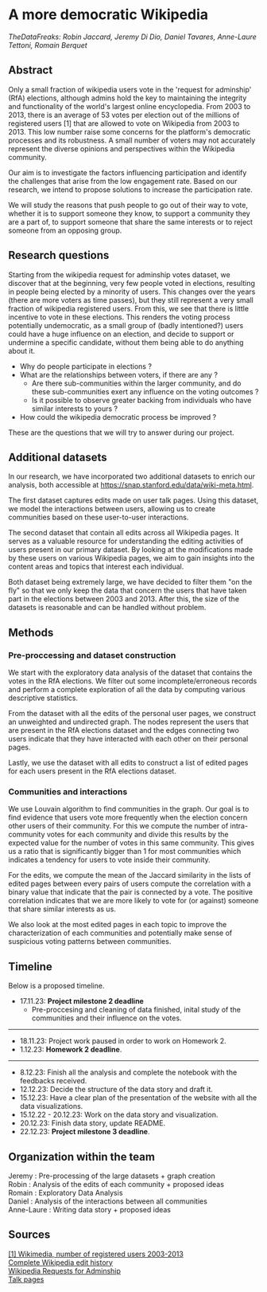 # A more democratic Wikipedia
*TheDataFreaks: Robin Jaccard, Jeremy Di Dio, Daniel Tavares, Anne-Laure Tettoni, Romain Berquet*

## Abstract

Only a small fraction of wikipedia users vote in the 'request for adminship' (RfA) elections, although admins hold the key to maintaining the integrity and functionality of the world's largest online encyclopedia. From 2003 to 2013, there is an average of 53 votes per election out of the millions of registered users [1] that are allowed to vote on Wikipedia from 2003 to 2013. This low number raise some concerns for the platform's democratic processes and its robustness. A small number of voters may not accurately represent the diverse opinions and perspectives within the Wikipedia community.

Our aim is to investigate the factors influencing participation and identify the challenges that arise from the low engagement rate. Based on our research, we intend to propose solutions to increase the participation rate. 

We will study the reasons that push people to go out of their way to vote, whether it is to support someone they know, to support a community they are a part of, to support someone that share the same interests or to reject someone from an opposing group. 


## Research questions

Starting from the wikipedia request for adminship votes dataset, we discover that at the beginning, very few people voted in elections, resulting in people being elected by a minority of users. This changes over the years (there are more voters as time passes), but they still represent a very small fraction of wikipedia registered users. From this, we see that there is little incentive to vote in these elections. This renders the voting process potentially undemocratic, as a small group of (badly intentioned?) users could have a huge influence on an election, and decide to support or undermine a specific candidate, without them being able to do anything about it.



- Why do people participate in elections ? <br>
- What are the relationships between voters, if there are any ? <br>
    - Are there sub-communities within the larger community, and do these sub-communities exert any influence on the voting outcomes ? <br>
    - Is it possible to observe greater backing from individuals who have similar interests to yours ? <br>
- How could the wikipedia democratic process be improved ? <br>

These are the questions that we will try to answer during our project.


## Additional datasets

In our research, we have incorporated two additional datasets to enrich our analysis, both accessible at https://snap.stanford.edu/data/wiki-meta.html. 

The first dataset captures edits made on user talk pages. Using this dataset, we model the interactions between users, allowing us to create communities based on these user-to-user interactions.

The second dataset that contain all edits across all Wikipedia pages. It serves as a valuable resource for understanding the editing activities of users present in our primary dataset. By looking at the modifications made by these users on various Wikipedia pages, we aim to gain insights into the content areas and topics that interest each individual.

Both dataset being extremely large, we have decided to filter them "on the fly" so that we only keep the data that concern the users that have taken part in the elections between 2003 and 2013. After this, the size of the datasets is reasonable and can be handled without problem.


## Methods

### Pre-proccessing and dataset construction

We start with the exploratory data analysis of the dataset that contains the votes in the RfA elections. We filter out some incomplete/erroneous records and perform a complete exploration of all the data by computing various descriptive statistics. 

From the dataset with all the edits of the personal user pages, we construct an unweighted and undirected graph. The nodes represent the users that are present in the RfA elections dataset and the edges connecting two users indicate that they have interacted with each other on their personal pages. 

Lastly, we use the dataset with all edits to construct a list of edited pages for each users present in the RfA elections dataset.

### Communities and interactions

We use Louvain algorithm to find communities in the graph. Our goal is to find evidence that users vote more frequently when the election concern other users of their community. For this we compute the number of intra-community votes for each community and divide this results by the expected value for the number of votes in this same community. This gives us a ratio that is significantly bigger than 1 for most communities which indicates a tendency for users to vote inside their community.


For the edits, we compute the mean of the Jaccard similarity in the lists of edited pages between every pairs of users compute the correlation with a binary value that indicate that the pair is connected by a vote. The positive correlation indicates that we are more likely to vote for (or against) someone that share similar interests as us.


We also look at the most edited pages in each topic to improve the characterization of each communities and potentially make sense of suspicious voting patterns between communities.


## Timeline
Below is a proposed timeline.

- 17.11.23: **Project milestone 2 deadline**
    - Pre-proccesing and cleaning of data finished, inital study of the communities and their influence on the votes.
---
- 18.11.23: Project work paused in order to work on Homework 2.
- 1.12.23: **Homework 2 deadline**.
---
- 8.12.23: Finish all the analysis and complete the notebook with the feedbacks received.
- 12.12.23: Decide the structure of the data story and draft it.
- 15.12.23: Have a clear plan of the presentation of the website with all the data visualizations.
- 15.12.22 - 20.12.23: Work on the data story and visualization.
- 20.12.23: Finish data story, update README.
- 22.12.23: **Project milestone 3 deadline**.

## Organization within the team
Jeremy : Pre-processing of the large datasets + graph creation<br>
Robin : Analysis of the edits of each community + proposed ideas<br>
Romain : Exploratory Data Analysis<br>
Daniel : Analysis of the interactions between all communities<br>
Anne-Laure : Writing data story + proposed ideas

## Sources


[[1] Wikimedia, number of registered users 2003-2013](https://stats.wikimedia.org/#/en.wikipedia.org/contributing/new-registered-users/normal|bar|2003-01-28~2013-05-01|~total|monthly)<br>
[Complete Wikipedia edit history](http://snap.stanford.edu/data/wiki-meta.html)<br>
[Wikipedia Requests for Adminship](http://snap.stanford.edu/data/wiki-RfA.html)<br>
[Talk pages](https://en.wikipedia.org/wiki/Help:Talk_pages)<br>
